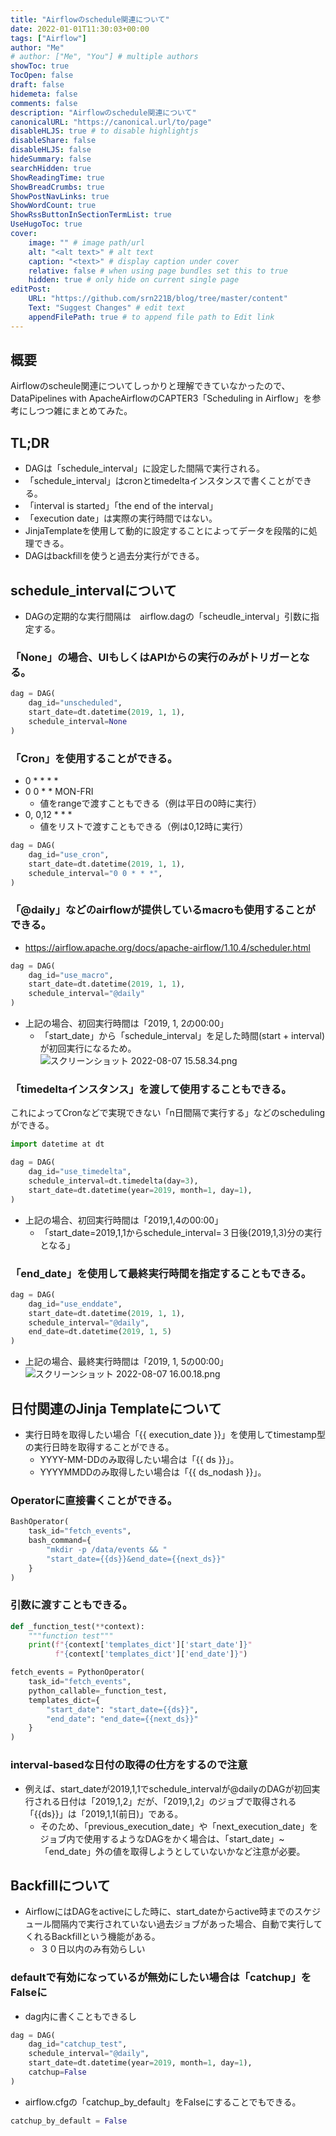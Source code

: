 ```yaml
---
title: "Airflowのschedule関連について"
date: 2022-01-01T11:30:03+00:00
tags: ["Airflow"]
author: "Me"
# author: ["Me", "You"] # multiple authors
showToc: true
TocOpen: false
draft: false
hidemeta: false
comments: false
description: "Airflowのschedule関連について"
canonicalURL: "https://canonical.url/to/page"
disableHLJS: true # to disable highlightjs
disableShare: false
disableHLJS: false
hideSummary: false
searchHidden: true
ShowReadingTime: true
ShowBreadCrumbs: true
ShowPostNavLinks: true
ShowWordCount: true
ShowRssButtonInSectionTermList: true
UseHugoToc: true
cover:
    image: "" # image path/url
    alt: "<alt text>" # alt text
    caption: "<text>" # display caption under cover
    relative: false # when using page bundles set this to true
    hidden: true # only hide on current single page
editPost:
    URL: "https://github.com/srn221B/blog/tree/master/content"
    Text: "Suggest Changes" # edit text
    appendFilePath: true # to append file path to Edit link
---
```


## 概要
Airflowのscheule関連についてしっかりと理解できていなかったので、DataPipelines with ApacheAirflowのCAPTER3「Scheduling in Airflow」を参考にしつつ雑にまとめてみた。

## TL;DR
- DAGは「schedule_interval」に設定した間隔で実行される。
- 「schedule_interval」はcronとtimedeltaインスタンスで書くことができる。
- 「interval is started」「the end of the interval」
- 「execution date」は実際の実行時間ではない。
- JinjaTemplateを使用して動的に設定することによってデータを段階的に処理できる。
- DAGはbackfillを使うと過去分実行ができる。


## schedule_intervalについて
- DAGの定期的な実行間隔は　airflow.dagの「scheudle_interval」引数に指定する。
### 「None」の場合、UIもしくはAPIからの実行のみがトリガーとなる。
```python
dag = DAG(
    dag_id="unscheduled",
    start_date=dt.datetime(2019, 1, 1),
    schedule_interval=None
)
```

### 「Cron」を使用することができる。
- 0 * * * *
- 0 0 * * MON-FRI
    - 値をrangeで渡すこともできる（例は平日の0時に実行）
- 0, 0,12 * * *
    - 値をリストで渡すこともできる（例は0,12時に実行）
```python
dag = DAG(
    dag_id="use_cron",
    start_date=dt.datetime(2019, 1, 1),
    schedule_interval="0 0 * * *",
)
```

### 「@daily」などのairflowが提供しているmacroも使用することができる。
- https://airflow.apache.org/docs/apache-airflow/1.10.4/scheduler.html
```python
dag = DAG(
    dag_id="use_macro",
    start_date=dt.datetime(2019, 1, 1),
    schedule_interval="@daily"
)
```
- 上記の場合、初回実行時間は「2019, 1, 2の00:00」
    - 「start_date」から「schedule_interval」を足した時間(start + interval)が初回実行になるため。
![スクリーンショット 2022-08-07 15.58.34.png](https://qiita-image-store.s3.ap-northeast-1.amazonaws.com/0/289561/cbe483c0-42e4-3dd3-c180-a22a7393be5f.png)


### 「timedeltaインスタンス」を渡して使用することもできる。
これによってCronなどで実現できない「n日間隔で実行する」などのschedulingができる。
```python
import datetime at dt

dag = DAG(
    dag_id="use_timedelta",
    schedule_interval=dt.timedelta(day=3),
    start_date=dt.datetime(year=2019, month=1, day=1),
)
```
- 上記の場合、初回実行時間は「2019,1,4の00:00」
    - 「start_date=2019,1,1からschedule_interval=３日後(2019,1,3)分の実行となる」

### 「end_date」を使用して最終実行時間を指定することもできる。
```python
dag = DAG(
    dag_id="use_enddate",
    start_date=dt.datetime(2019, 1, 1),
    schedule_interval="@daily",
    end_date=dt.datetime(2019, 1, 5)
)
```
- 上記の場合、最終実行時間は「2019, 1, 5の00:00」
![スクリーンショット 2022-08-07 16.00.18.png](https://qiita-image-store.s3.ap-northeast-1.amazonaws.com/0/289561/dd523315-030d-dd1a-233e-004f68861307.png)



## 日付関連のJinja Templateについて
- 実行日時を取得したい場合「{{ execution_date }}」を使用してtimestamp型の実行日時を取得することができる。
    - YYYY-MM-DDのみ取得したい場合は「{{ ds }}」。
    - YYYYMMDDのみ取得したい場合は「{{ ds_nodash }}」。
### Operatorに直接書くことができる。
```python
BashOperator(
    task_id="fetch_events",
    bash_command={
        "mkdir -p /data/events && "
        "start_date={{ds}}&end_date={{next_ds}}"
    }
)
```
### 引数に渡すこともできる。
```python
def _function_test(**context):
    """function test"""
    print(f"{context['templates_dict']['start_date']}"
          f"{context['templates_dict']['end_date']}")

fetch_events = PythonOperator(
    task_id="fetch_events",
    python_callable=_function_test,
    templates_dict={
        "start_date": "start_date={{ds}}",
        "end_date": "end_date={{next_ds}}"
    }
)
```
### interval-basedな日付の取得の仕方をするので注意
- 例えば、start_dateが2019,1,1でschedule_intervalが@dailyのDAGが初回実行される日付は「2019,1,2」だが、「2019,1,2」のジョブで取得される「{{ds}}」は「2019,1,1(前日)」である。
    - そのため、「previous_execution_date」や「next_execution_date」をジョブ内で使用するようなDAGをかく場合は、「start_date」~「end_date」外の値を取得しようとしていないかなど注意が必要。

## Backfillについて
- AirflowにはDAGをactiveにした時に、start_dateからactive時までのスケジュール間隔内で実行されていない過去ジョブがあった場合、自動で実行してくれるBackfillという機能がある。
    - ３０日以内のみ有効らしい
### defaultで有効になっているが無効にしたい場合は「catchup」をFalseに
- dag内に書くこともできるし
```python
dag = DAG(
    dag_id="catchup_test",
    schedule_interval="@daily",
    start_date=dt.datetime(year=2019, month=1, day=1),
    catchup=False
)
```
- airflow.cfgの「catchup_by_default」をFalseにすることでもできる。
```python
catchup_by_default = False
```
